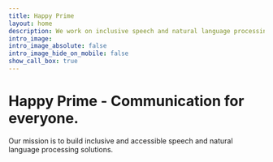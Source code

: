 ```yaml
---
title: Happy Prime
layout: home
description: We work on inclusive speech and natural language processing applications
intro_image: 
intro_image_absolute: false
intro_image_hide_on_mobile: false
show_call_box: true
---
```


#  Happy Prime - Communication for everyone.

Our mission is to build inclusive and accessible speech and natural language processing solutions.
